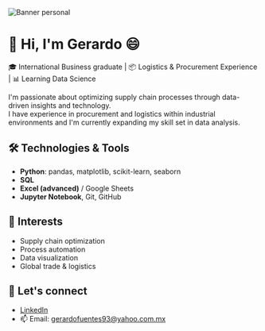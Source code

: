 ![Banner personal](banner-linkedin-desarrollador-negro.png)
# 👋 Hi, I'm Gerardo 😄

🎓 International Business graduate | 📦 Logistics & Procurement Experience | 📊 Learning Data Science

I'm passionate about optimizing supply chain processes through data-driven insights and technology.  
I have experience in procurement and logistics within industrial environments and I'm currently expanding my skill set in data analysis.

## 🛠️ Technologies & Tools

- **Python**: pandas, matplotlib, scikit-learn, seaborn
- **SQL**
- **Excel (advanced)** / Google Sheets
- **Jupyter Notebook**, Git, GitHub

## 📌 Interests

- Supply chain optimization  
- Process automation  
- Data visualization  
- Global trade & logistics  

## 🔗 Let's connect

- [LinkedIn](www.linkedin.com/in/gerardo-fuentes-romano)
- 📫 Email: gerardofuentes93@yahoo.com.mx
